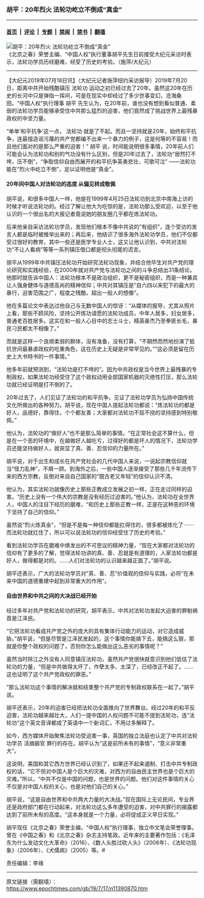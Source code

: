 ### 胡平：20年烈火 法轮功屹立不倒成“真金”

---

#### [首页](../../../..?n11390870) &nbsp;|&nbsp; [评论](../../../../../epoch-comment?n11390870) &nbsp;|&nbsp; [专题](../../../../../epoch-special?n11390870) &nbsp;|&nbsp; [禁闻](../../../../../epoch-news?n11390870) &nbsp;|&nbsp; [禁书](../../../../../books?n11390870) &nbsp;|&nbsp; [翻墙](https://github.com/gfw-breaker/nogfw/blob/master/README.md?n11390870)


<div><img alt="胡平：20年烈火 法轮功屹立不倒成“真金”" class="attachment-djy_600_400 size-djy_600_400 wp-post-image" src="https://i.epochtimes.com/assets/uploads/2019/07/183B7034-600x400.jpg"/>
<div class="caption">
 《北京之春》荣誉主编、“中国人权”执行董事胡平先生日前接受大纪元采访时表示，法轮功学员历经磨难，经受了历史的考验。（施萍/大纪元）
</div></div><hr/><div class="post_content" id="artbody" itemprop="articleBody">
 <!-- article content begin -->
 <p>
  【大纪元2019年07月18日讯】（大纪元记者施萍纽约采访报导）2019年7月20日，距离中共开始残酷镇压
  <ok href="https://www.epochtimes.com/gb/tag/%E6%B3%95%E8%BD%AE%E5%8A%9F.html">
   法轮功
  </ok>
  运动之初已经过去了20年。虽然这20年在历史的长河中只是弹指一挥间，可是在现实中却经过了多少世事变幻，沧海桑田。“中国人权”执行理事
  <ok href="https://www.epochtimes.com/gb/tag/%E8%83%A1%E5%B9%B3.html">
   胡平
  </ok>
  先生认为，在20年前，谁也没有想到看似普通、柔弱的法轮功学员能够承受住中共那么猛烈的迫害，他们竟然成了挑战世界上最残暴政权的中坚力量。
 </p>
 <p>
  “单单‘和平抗争’这一点，
  <ok href="https://www.epochtimes.com/gb/tag/%E6%B3%95%E8%BD%AE%E5%8A%9F.html">
   法轮功
  </ok>
  就是了不起。而且一坚持就是20年，始终和平抗争，连最擅造谣污蔑的共产党都编不出来一个暴力的例子，这是何等的不容易！而且他们面对的是那么严重的迫害！”
  <ok href="https://www.epochtimes.com/gb/tag/%E8%83%A1%E5%B9%B3.html">
   胡平
  </ok>
  说，时间能说明很多事情，20年前人们可能会认为法轮功和别的气功没有什么区别，但是20年过去了，法轮功“居然打不垮，压不倒”，“争取信仰自由而展开的和平抗争英勇悲壮，可歌可泣” ——法轮功能在“烈火中屹立不倒”，足以证明他是“真金”。
 </p>
 <h4>
  20年间中国人对法轮功的态度 从偏见转成敬佩
 </h4>
 <p>
  胡平说，和很多中国人一样，他是在1999年4月25日法轮功到北京中南海上访的时候才听说法轮功的。经过了解让他大为吃惊的是，法轮功那么受欢迎，以至于他认识的一个很出名的大报记者竟说她的朋友圈几乎都在炼法轮功。
 </p>
 <p>
  后来他亲自采访法轮功学员，发现他们根本不像中共说的“有组织”，连个受访的发言人都是临时被推举出来的；再后来，他结识了很多海外法轮功学员，他们不仅都受过很好的教育，其中一些还是医学专业人士，这又让他认识到，中共对法轮功“不让人看病”等等一系列镇压借口都是彻头彻尾的谎言。
 </p>
 <p>
  胡平从1999年中共镇压法轮功开始研究法轮功现象，并结合他毕生对共产党的理论研究和实践经验，在2000年就对共产党与法轮功之间的斗争总结出31条结论。他那时就告诉中国人：法轮功根本不是政治组织，更不是秘密组织，而是一种兼具让人强身健体与道德高尚的精神信仰；中共对其镇压是“自六四以来犯下的最大的暴行，迫害范围之广，程度之残酷，超出一般人的想像”。
 </p>
 <p>
  他在多篇论文中表达过他自己与无数中国人的惊讶：“从媒体的报导，尤其从照片上看，那些不顾风险，坚持公开炼功请愿的法轮功成员，中年人居多，妇女居多，普通老百姓居多。这实在和一般人心目中的志士斗士，精英豪杰乃至拳匪长毛，暴民刁民都太不相像了。”
 </p>
 <p>
  而就是这样一个良顺柔弱的群体，没有准备，没有打算，“不期然而然地扮演了抵抗世间最暴虐政权的吃重角色，这在历史上无疑是非常罕见的。”“这必须是留在历史上大书特书的一件事情。”
 </p>
 <p>
  他多年前就预测到，“法轮功是打不垮的”。因为中共政权是当今世界上最残暴的专制政权，如果法轮功经受住了这个政权动用全部国家机器的灭绝性打压，那么法轮功就已经证明是打不倒的了。
 </p>
 <p>
  20年过去了，人们见证了法轮功的和平抗争，见证了法轮功学员为弘扬中国传统文化所做出的各种努力。胡平说，现在中国人提起法轮功都说：“炼法轮功的都是好人，品德好，靠得住，个个都友善；大家都对法轮功不屈不挠的坚持感到特别敬佩。”
 </p>
 <p>
  他认为，法轮功的“做好人”也不是那么简单的事情。“在正常社会这不算什么，但是在一个恶的环境中，在越做好人越吃亏，过得好的都是坏人的情况下，法轮功学员还能坚持做好人，就突显了真、善、忍信仰的力量所在。”
 </p>
 <p>
  胡平说，对于出生和成长在共产党社会的几代中国人来说，一说起宗教信仰就当“怪力乱神”，不屑一顾。到海外之后，一些中国人逐渐接受了那些几千年流传下来的西方宗教，反倒对来自自己国家的“既古老又年轻”的信仰认识不清。
 </p>
 <p>
  他认为，其实法轮功就像历史上那些正教成立发展之初一样，正在走过同样的迫害。“历史上没有一个伟大的宗教是没有经历过迫害的。”他认为，法轮功在全世界人，中国人的注目下经历的磨难，“和历史上那些正教一样，正是在这种恶的环境下坚持了自己的信仰。”
 </p>
 <p>
  虽然说“烈火炼真金”，“但是不是每一种信仰都能扛得住的，很多都被炼化了⋯⋯而法轮功就扛住了，所以可以说法轮功的信仰经受住了历史的考验。”
 </p>
 <p>
  看到法轮功学员在磨难中焕发出的不可思议的精神力量，“现在大家都对法轮功的信仰有了更多的了解，觉得法轮功讲的真、善、忍就是有道理的，人家法轮功都是好人，做得都是对的。……人们对法轮功的认识越来越正面了。”胡平说。
 </p>
 <p>
  胡平还表示，广大的法轮功学员对“真、善、忍”价值观的信仰与实践，必将“在未来中国的道德重建中起到非常重大的作用”。
 </p>
 <h4>
  自由世界和中共之间的大决战已经开始
 </h4>
 <p>
  经过多年对共产党和法轮功的研究，胡平表示，中共对法轮功发起大迫害的罪魁祸首是江泽民。
 </p>
 <p>
  “它把法轮功看成共产党之外的庞大的具有集体行动能力的运动，对它造成威胁。”胡平说，“但是尽管是江泽民发起的，这个事情你能搞下去，能搞这么狠，那就是你整个政权的问题了，否则你怎么能做出这么恶劣的事情呢？”
 </p>
 <p>
  虽然当时除江之外没有人同意镇压法轮功，虽然共产党很快就意识到他们低估了法轮功的力量，“但是中共做得太坏了，作孽太多、太深了，已经改正不起了。……这也证明了这个共产党政权的罪恶。”
 </p>
 <p>
  “那么法轮功这个事情的解决就和结束整个共产党的专制政权联系在一起了。”胡平说。
 </p>
 <p>
  胡平还表示，20年的迫害已经把法轮功全面推向了世界舞台。经过20年的和平反迫害，法轮功越来越壮大，人们一提中国的人权问题不可能不提到法轮功，连“法轮功”这个英文音译都成了英语中一个新词汇，不用过多解释了。
 </p>
 <p>
  如今，西方媒体开始聚焦法轮功受迫害一事，英国的独立法庭也认定了中共对法轮功学员
  <ok href="https://www.epochtimes.com/gb/tag/%E6%B4%BB%E6%91%98%E5%99%A8%E5%AE%98.html">
   活摘器官
  </ok>
  罪行的存在。胡平认为“这是前所未有的事情”，“意义非常重大”。
 </p>
 <p>
  这说明，美国和其它西方世界已经认识到了，如果还不起来遏制、打击中共专制政权的话，“它不但对中国人是个巨大的灾难，对西方的自由民主世界也是个巨大的灾难。”所以，“中共不仅是中国的问题，也是世界的问题。他们对这件事情的关心不仅是对中国人权的关心，也是对他们自己的关心。”
 </p>
 <p>
  胡平说，“这是自由世界和中共两大力量的大决战。”现在国际上无论民间，专业界还是政府部门都在行动起来，对法轮功这么多年遭受的迫害，对中共罪行的揭露都达到了前所未有的高度。“这本身就是一个力量，必将促成正义早日实现。”
 </p>
 <p>
  胡平现任《北京之春》荣誉主编，“中国人权”执行理事，独立中文笔会荣誉理事。曾在《中国之春》和《北京之春》杂志主持笔政。近年来的主要著作包括：《毛泽东为什么发动文化大革命》（2016）、《数人头胜过砍人头》（2006年）、《法轮功现象》（2006年）、《犬儒病》（2005）等。#
 </p>
 <p>
  责任编辑：李缘
 </p>
 <!-- article content end -->
 <div id="below_article_ad">
 </div>
</div>


---

原文链接（需翻墙）：https://www.epochtimes.com/gb/19/7/17/n11390870.htm